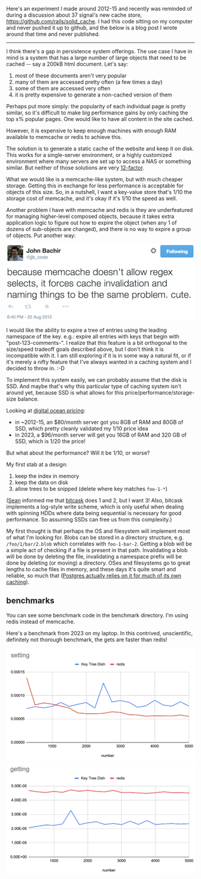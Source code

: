 Here's an experiment I made around 2012-15 and recently was reminded of during a discussion about
37 signal's new cache store, https://github.com/rails/solid_cache. I had this code sitting on my computer and never pushed it up to github, and the below is a blog post I wrote around that time and never published.

----


I think there's a gap in persistence system offerings. The use case I have in mind is a system that has a large number of large objects that need to be cached -- say a 200kB html document. Let's say:

1. most of these documents aren't very popular
2. many of them are accessed pretty often (a few times a day)
3. some of them are accessed very often
4. it is pretty expensive to generate a non-cached version of them

Perhaps put more simply: the popularity of each individual page is pretty similar, so it's difficult to make big performance gains by only caching the top x% popular pages. One would like to have all content in the site cached.

However, it is expensive to keep enough machines with enough RAM available to memcache or redis to achieve this.

The solution is to generate a static cache of the website and keep it on disk. This works for a single-server environment, or a highly customized environment where many servers are set up to access a NAS or something similar. But neither of those solutions are very [12-factor](http://12factor.net/).

What we would like is a memcache-like system, but with much cheaper storage. Getting this in exchange for less performance is acceptable for objects of this size. So, in a nutshell, I want a key-value store that's 1/10 the storage cost of memcache, and it's okay if it's 1/10 the speed as well.

Another problem I have with memcache and redis is they are underfeatured for managing higher-level composed objects, because it takes extra application logic to figure out how to expire the object (when any 1 of dozens of sub-objects are changed), and there is no way to expire a group of objects. Put another way:

![](tweet.png)

I would like the ability to expire a tree of entries using the leading namespace of the key. e.g.: expire all entries with keys that begin with "post-123-comments-". I realize that this feature is a bit orthogonal to the size/speed tradeoff goals described above, but I don't think it is incompatible with it. I am still exploring if it is in some way a natural fit, or if it's merely a nifty feature that I've always wanted in a caching system and I decided to throw in. :-D

To implement this system easily, we can probably assume that the disk is SSD. And maybe that's why this particular type of caching system isn't around yet, because SSD is what allows for this price/performance/storage-size balance.

Looking at [digital ocean pricing](https://www.digitalocean.com/pricing/):
* in ~2012-15, an $80/month server got you 8GB of RAM and 80GB of SSD, which pretty cleanly validated my 1/10 price idea
* in 2023, a $96/month server will get you 16GB of RAM and 320 GB of SSD, which is 1/20 the price!

But what about the performance? Will it be 1/10, or worse?

My first stab at a design:

1. keep the index in memory
2. keep the data on disk
3. allow trees to be snipped (delete where key matches `foo-1-*`)

([Sean](https://www.linkedin.com/in/seancribbs/) informed me that [bitcask](https://github.com/basho/bitcask) does 1 and 2, but I want 3! Also, bitcask implements a log-style write scheme, which is only useful when dealing with spinning HDDs where data being sequential is necessary for good performance. So assuming SSDs can free us from this complexity.)


My first thought is that perhaps the OS and filesystem will implement most of what I'm looking for. Blobs can be stored in a directory structure, e.g.  `/foo/1/bar/2.blob` which correlates with `foo-1-bar-2`. Getting a blob will be a simple act of checking if a file is present in that path. Invalidating a blob will be done by deleting the file, invalidating a namespace prefix will be done by deleting (or moving) a directory. OSes and filesystems go to great lengths to cache files in memory, and these days it's quite smart and reliable, so much that ([Postgres actually relies on it for much of its own caching](https://devcenter.heroku.com/articles/understanding-postgres-data-caching#how-does-postgresql-cache-data)).


## benchmarks

You can see some benchmark code in the benchmark directory. I'm using redis instead of memcache.

Here's a benchmark from 2023 on my laptop. In this contrived, unscientific, definitely not thorough benchmark, the gets
are faster than redis!

![](benchmark/setting.png) ![](benchmark/getting.png)
